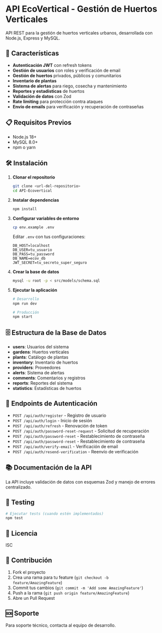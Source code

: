 # API EcoVertical - Gestión de Huertos Verticales

API REST para la gestión de huertos verticales urbanos, desarrollada con Node.js, Express y MySQL.

## 🚀 Características

- **Autenticación JWT** con refresh tokens
- **Gestión de usuarios** con roles y verificación de email
- **Gestión de huertos** privados, públicos y comunitarios
- **Inventario de plantas**
- **Sistema de alertas** para riego, cosecha y mantenimiento
- **Reportes y estadísticas** de huertos
- **Validación de datos** con Zod
- **Rate limiting** para protección contra ataques
- **Envío de emails** para verificación y recuperación de contraseñas

## 📋 Requisitos Previos

- Node.js 18+ 
- MySQL 8.0+
- npm o yarn

## 🛠️ Instalación

1. **Clonar el repositorio**
   ```bash
   git clone <url-del-repositorio>
   cd API-Ecovertical
   ```

2. **Instalar dependencias**
   ```bash
   npm install
   ```

3. **Configurar variables de entorno**
   ```bash
   cp env.example .env
   ```
   
   Editar `.env` con tus configuraciones:
   ```env
   DB_HOST=localhost
   DB_USER=tu_usuario
   DB_PASS=tu_password
   DB_NAME=ecov_db
   JWT_SECRET=tu_secreto_super_seguro
   ```

4. **Crear la base de datos**
   ```bash
   mysql -u root -p < src/models/schema.sql
   ```

5. **Ejecutar la aplicación**
   ```bash
   # Desarrollo
   npm run dev
   
   # Producción
   npm start
   ```

## 🗄️ Estructura de la Base de Datos

- **users**: Usuarios del sistema
- **gardens**: Huertos verticales
- **plants**: Catálogo de plantas
- **inventory**: Inventario de huertos
- **providers**: Proveedores
- **alerts**: Sistema de alertas
- **comments**: Comentarios y registros
- **reports**: Reportes del sistema
- **statistics**: Estadísticas de huertos

## 🔐 Endpoints de Autenticación

- `POST /api/auth/register` - Registro de usuario
- `POST /api/auth/login` - Inicio de sesión
- `POST /api/auth/refresh` - Renovación de token
- `POST /api/auth/password-reset-request` - Solicitud de recuperación
- `POST /api/auth/password-reset` - Restablecimiento de contraseña
- `POST /api/auth/password-reset` - Restablecimiento de contraseña
- `POST /api/auth/verify-email` - Verificación de email
- `POST /api/auth/resend-verification` - Reenvío de verificación

## 📚 Documentación de la API

La API incluye validación de datos con esquemas Zod y manejo de errores centralizado.

## 🧪 Testing

```bash
# Ejecutar tests (cuando estén implementados)
npm test
```

## 📝 Licencia

ISC

## 👥 Contribución

1. Fork el proyecto
2. Crea una rama para tu feature (`git checkout -b feature/AmazingFeature`)
3. Commit tus cambios (`git commit -m 'Add some AmazingFeature'`)
4. Push a la rama (`git push origin feature/AmazingFeature`)
5. Abre un Pull Request

## 🆘 Soporte

Para soporte técnico, contacta al equipo de desarrollo.
